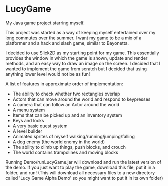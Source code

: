 # LucyGame
My Java game project starring myself.

This project was started as a way of keeping myself entertained over my long commutes over the summer. I want my game to be a mix of a platformer and a hack and slash game, similar to Bayonetta.

I decided to use Slick2D as my starting point for my game. This essentially provides the window in which the game is shown, update and render methods, and an easy way to draw an image on the screen. I decided that I wanted to implement the game from scratch but I decided that using anything lower level would not be as fun!

A list of features in approximate order of implementation:
* The ability to check whether two rectangles overlap
* Actors that can move around the world and respond to keypresses
* A camera that can follow an Actor around the world
* A menu system
* Items that can be picked up and an inventory system
* Keys and locks
* A very basic quest system
* A level builder
* Animated sprites of myself walking/running/jumping/falling
* A dog enemy (the world enemy in the world)
* The ability to climb up things, push blocks, and crouch
* The world contains trampolines and moving blocks

Running Demo/runLucyGame.jar will download and run the latest version of the demo. If you just want to play the game, download this file, put it in a folder, and run! (This will download all necessary files to a new directory called 'Lucy Game Alpha Demo' so you might want to put it in its own folder)
